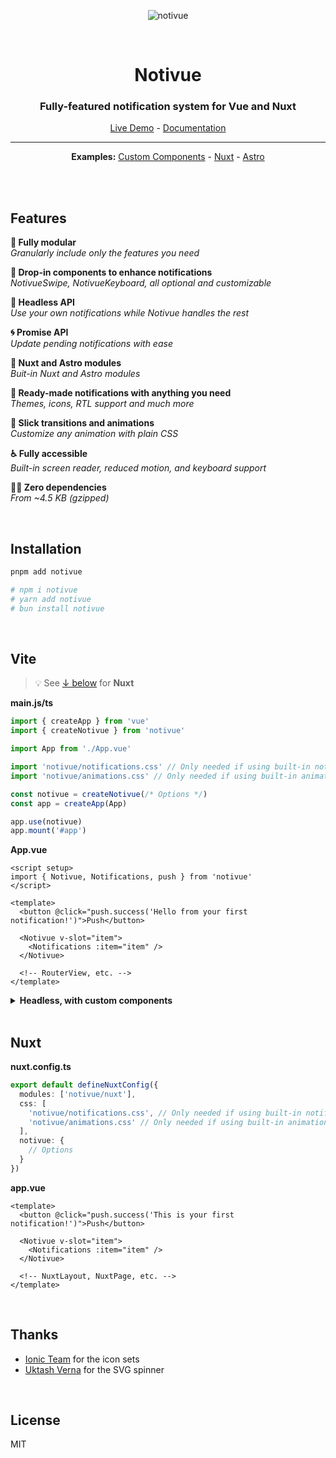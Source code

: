 <div align="center">

![notivue](https://i.ibb.co/CJCG2Hq/readme-header.png)

<br />

# Notivue

### Fully-featured notification system for Vue and Nuxt

[Live Demo](https://notivue.smastrom.dev) - [Documentation](https://notivuedocs.netlify.app)

---

**Examples:** [Custom Components](https://stackblitz.com/edit/vitejs-vite-9jkh73?file=src%2Fcomponents%2FPage.vue) -
[Nuxt](https://stackblitz.com/edit/nuxt-starter-fnhcmx?file=pages%2Findex.vue) -
[Astro](https://stackblitz.com/edit/withastro-astro-qyesvk?file=src%2Fcomponents%2FVueComponent.vue)

<br />

</div>

<br />

## Features

**🧬 Fully modular**  
_Granularly include only the features you need_

**💊 Drop-in components to enhance notifications**  
_NotivueSwipe, NotivueKeyboard, all optional and customizable_

**🧩 Headless API**  
_Use your own notifications while Notivue handles the rest_

**🌀 Promise API**  
_Update pending notifications with ease_

**💫 Nuxt and Astro modules**  
_Buit-in Nuxt and Astro modules_

**🔰 Ready-made notifications with anything you need**  
_Themes, icons, RTL support and much more_

**🎢 Slick transitions and animations**  
_Customize any animation with plain CSS_

**♿️ Fully accessible**  
_Built-in screen reader, reduced motion, and keyboard support_

**🧚‍♂️ Zero dependencies**  
_From ~4.5 KB (gzipped)_

<br />

## Installation

```bash
pnpm add notivue

# npm i notivue
# yarn add notivue
# bun install notivue
```

<br />

## Vite

> :bulb: See [↓ below](#nuxt) for **Nuxt**

**main.js/ts**

```ts
import { createApp } from 'vue'
import { createNotivue } from 'notivue'

import App from './App.vue'

import 'notivue/notifications.css' // Only needed if using built-in notifications
import 'notivue/animations.css' // Only needed if using built-in animations

const notivue = createNotivue(/* Options */)
const app = createApp(App)

app.use(notivue)
app.mount('#app')
```

**App.vue**

```vue
<script setup>
import { Notivue, Notifications, push } from 'notivue'
</script>

<template>
  <button @click="push.success('Hello from your first notification!')">Push</button>

  <Notivue v-slot="item">
    <Notifications :item="item" />
  </Notivue>

  <!-- RouterView, etc. -->
</template>
```

<details>
<summary><strong>Headless, with custom components</strong></summary>

```vue
<script setup>
import { Notivue, push } from 'notivue'
</script>

<template>
  <button @click="push.success('This is your first notification!')">Push</button>

  <Notivue v-slot="item">
    <!-- Your custom notification 👇 -->
    <div class="rounded-full flex py-2 pl-3 bg-slate-700 text-slate-50 text-sm">
      <p :role="item.ariaRole" :aria-live="item.ariaLive">
        {{ item.message }}
      </p>

      <button
        @click="item.clear"
        aria-label="Dismiss"
        class="pl-3 pr-2 hover:text-red-300 transition-colors"
      >
        <svg
          xmlns="http://www.w3.org/2000/svg"
          viewBox="0 0 20 20"
          fill="currentColor"
          class="w-5 h-5"
          aria-hidden="true"
        >
          <path
            fill-rule="evenodd"
            d="M10 18a8 8 0 100-16 8 8 0 000 16zM8.28 7.22a.75.75 0 00-1.06 1.06L8.94 10l-1.72 1.72a.75.75 0 101.06 1.06L10 11.06l1.72 1.72a.75.75 0 101.06-1.06L11.06 10l1.72-1.72a.75.75 0 00-1.06-1.06L10 8.94 8.28 7.22z"
          />
        </svg>
      </button>
    </div>
  </Notivue>

  <!-- RouterView, etc. -->
</template>
```

</details>

<br />

## Nuxt

**nuxt.config.ts**

```ts
export default defineNuxtConfig({
  modules: ['notivue/nuxt'],
  css: [
    'notivue/notifications.css', // Only needed if using built-in notifications
    'notivue/animations.css' // Only needed if using built-in animations
  ],
  notivue: {
    // Options
  }
})
```

**app.vue**

```vue
<template>
  <button @click="push.success('This is your first notification!')">Push</button>

  <Notivue v-slot="item">
    <Notifications :item="item" />
  </Notivue>

  <!-- NuxtLayout, NuxtPage, etc. -->
</template>
```

<br />

## Thanks

- [Ionic Team](https://ionic.io/) for the icon sets
- [Uktash Verna](https://github.com/n3r4zzurr0) for the SVG spinner

<br />

## License

MIT
